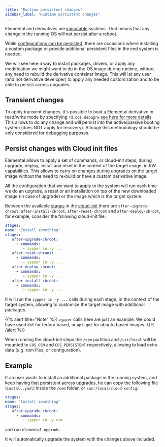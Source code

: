 ```yaml
---
title: "Runtime persistent changes"
sidebar_label: "Runtime persistent changes"
---
```


Elemental and derivatives are [immutable](../../reference/immutable_rootfs) systems. That means that any change in the running OS will not persist after a reboot.

While [configurations can be persisted](../configuration_persistency), there are occasions where installing a custom package or provide additional persistent files in the end system is needed.

We will see here a way to install packages, drivers, or apply any modification we might want to do in the OS image during runtime, without any need to rebuild the derivative container image. This will let any user (and not derivative developer) to apply any needed customization and to be able to persist across upgrades.

## Transient changes

To apply transient changes, it's possible to boot a Elemental derivative in read/write mode by specifying `rd.cos.debugrw` [see here for more details](../../reference/immutable_rootfs). This allows to do any change and will persist into the active/passive booting system (does NOT apply for recovery). Altough this methodology should be only considered for debugging purposes.

## Persist changes with Cloud init files

Elemental allows to apply a set of commands, or cloud-init steps, during upgrade, deploy, install and reset in the context of the target image, in RW capabilities. This allows to carry on changes during upgrades on the target image without the need to re-build or have a custom derivative image.

All the configuration that we want to apply to the system will run each time we do an upgrade, a reset or an installation on top of the new downloaded image (in case of upgrade) or the image which is the target system. 

Between the available [stages](../stages) in the [cloud-init](../../reference/cloud_init/) there are `after-upgrade-chroot`,  `after-install-chroot`, `after-reset-chroot` and  `after-deploy-chroot`, for example, consider the following cloud-init file:

```yaml
stages:
name: "Install something"
stages:
   after-upgrade-chroot:
     - commands:
        - zypper in -y ...
   after-reset-chroot:
     - commands:
        - zypper in -y ...
   after-deploy-chroot:
     - commands:
        - zypper in -y ...
   after-install-chroot:
     - commands:
        - zypper in -y ...
```

It will run the `zypper in -y ...` calls during each stage, in the context of the target system, allowing to customize the target image with additional packages. 

{{% alert title="Note" %}}
`zypper` calls here are just an example. We could have used `dnf` for fedora based, or `apt-get` for ubuntu based images.
{{% /alert %}}

When running the cloud-init steps the `/oem` partition and `/usr/local` will be mounted to `COS_OEM` and `COS_PERSISTENT` respectively, allowing to load extra data (e.g. rpm files, or configuration).

## Example

If an user wants to install an additional package in the running system, and keep having that persistent across upgrades, he can copy the following file (`install.yaml`) inside the `/oem` folder, or `/usr/local/cloud-config`:

```yaml
stages:
name: "Install something"
stages:
   after-upgrade-chroot:
     - commands:
        - zypper in -y vim
```

and run `elemental upgrade`. 

It will automatically upgrade the system with the changes above included.
